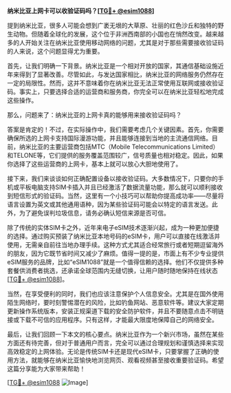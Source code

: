 **纳米比亚上网卡可以收验证码吗？[[TG💪+ @esim1088](https://t.me/s/esim1088)]**

提到纳米比亚，很多人可能会想到广袤无垠的大草原、壮丽的红色沙丘和独特的野生动物。但随着全球化的发展，这个位于非洲西南部的小国也在悄然改变。越来越多的人开始关注在纳米比亚使用移动网络的问题，尤其是对于那些需要接收验证码的人来说，这个问题显得尤为重要。

首先，让我们明确一下背景。纳米比亚是一个相对开放的国家，其通信基础设施近年来得到了显著改善。尽管如此，与发达国家相比，纳米比亚的网络服务仍然存在一定的局限性。然而，这并不意味着你在纳米比亚无法正常使用互联网或接收验证码。事实上，只要选择合适的运营商和服务商，你完全可以在纳米比亚轻松地完成这些操作。

那么，问题来了：纳米比亚的上网卡真的能够用来接收验证码吗？

答案是肯定的！不过，在实际操作中，我们需要考虑几个关键因素。首先，你需要确保所选的上网卡支持国际漫游功能，并且能够连接到当地的主流通信网络。目前，纳米比亚的主要运营商包括MTC（Mobile Telecommunications Limited）和TELONE等，它们提供的服务覆盖范围较广，信号质量也相对稳定。因此，如果你选择了这些运营商的上网卡，基本上就可以放心大胆地使用了。

接下来，我们来谈谈如何正确配置设备以接收验证码。大多数情况下，只要你的手机或平板电脑支持SIM卡插入并且已经激活了数据流量功能，那么就可以顺利接收到短信形式的验证码。当然，这里有一个小技巧可以帮助你提高成功率——尽量将语言设置为英文或其他通用语种，因为某些验证码可能会以特定的语言发送。此外，为了避免误判垃圾信息，请务必确认短信来源是否可信。

除了传统的实体SIM卡之外，近年来电子eSIM技术逐渐兴起，成为一种更加便捷的选择。通过购买预装了纳米比亚本地号码的eSIM卡，用户可以直接在线激活并使用，无需亲自前往当地办理手续。这种方式尤其适合经常旅行或者短期逗留海外的朋友，因为它既节省时间又减少了麻烦。值得一提的是，市面上有不少专业提供eSIM服务的品牌，比如“eSIM1088”就是一个值得信赖的选择。他们不仅提供多种套餐供消费者挑选，还承诺全球范围内无缝切换，让用户随时随地保持在线状态[[TG💪+ @esim1088](https://t.me/s/esim1088)]。

当然，在享受便利的同时，我们也应该注意保护个人信息安全。尤其是在国外使用陌生网络时，要时刻警惕潜在的风险，比如钓鱼网站、恶意软件等。建议大家定期更新操作系统版本，安装正规渠道下载的安全防护软件，并且不要随意点击不明链接或下载不可信的应用程序。只有这样，才能最大限度地保障自己的网络安全。

最后，让我们回顾一下本文的核心要点。纳米比亚作为一个新兴市场，虽然在某些方面还有待完善，但对于普通用户而言，完全可以通过合理规划和谨慎选择来实现高效稳定的上网体验。无论是传统SIM卡还是现代eSIM卡，只要掌握了正确的使用方法，就能够在纳米比亚愉快地浏览网页、观看视频甚至接收重要验证码。希望这篇分享能为大家带来帮助！

[[TG💪+ @esim1088](https://t.me/s/esim1088) ![Image](https://i.postimg.cc/4NQfJmqS/Snipaste-2025-05-13-00-14-12.png)]